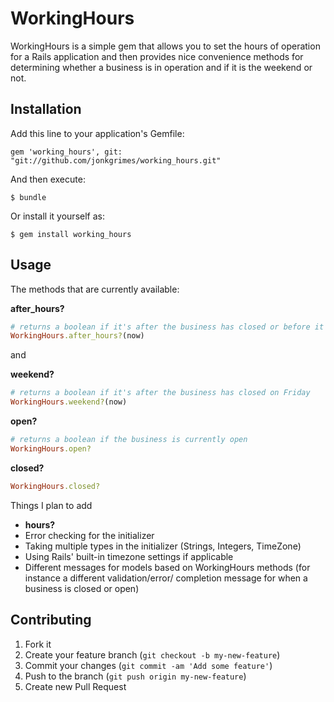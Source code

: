# WorkingHours

WorkingHours is a simple gem that allows you to set the hours of operation
for a Rails application and then provides nice convenience methods
for determining whether a business is in operation and if it is the
weekend or not.

## Installation

Add this line to your application's Gemfile:

    gem 'working_hours', git: "git://github.com/jonkgrimes/working_hours.git"

And then execute:

    $ bundle

Or install it yourself as:

    $ gem install working_hours

## Usage

The methods that are currently available:

__after_hours?__
```ruby
# returns a boolean if it's after the business has closed or before it opens on a weekday
WorkingHours.after_hours?(now)
```

and

__weekend?__
```ruby
# returns a boolean if it's after the business has closed on Friday
WorkingHours.weekend?(now)
```

__open?__
```ruby
# returns a boolean if the business is currently open
WorkingHours.open?
```

__closed?__
```ruby
WorkingHours.closed?
```

Things I plan to add
-  __hours?__
-  Error checking for the initializer
-  Taking multiple types in the initializer (Strings, Integers, TimeZone)
-  Using Rails' built-in timezone settings if applicable
-  Different messages for models based on WorkingHours methods (for instance
a different validation/error/ completion message for when a business is 
closed or open)

## Contributing

1. Fork it
2. Create your feature branch (`git checkout -b my-new-feature`)
3. Commit your changes (`git commit -am 'Add some feature'`)
4. Push to the branch (`git push origin my-new-feature`)
5. Create new Pull Request
